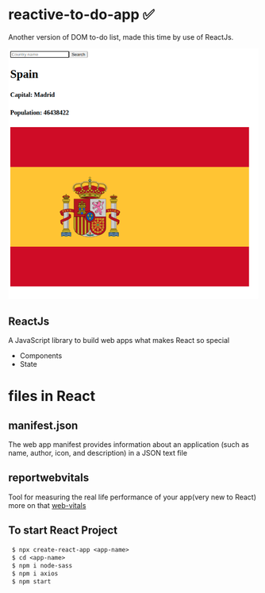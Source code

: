 # reactive-to-do-app :white_check_mark:

Another version of DOM to-do list, made this time by use of ReactJs.

![Preview](./src/components/images/flag.png)

## ReactJs

A JavaScript library to build web apps
what makes React so special

- Components
- State

# files in React

## manifest.json

The web app manifest provides information about an application (such as name, author, icon, and description) in a JSON text file

## reportwebvitals

Tool for measuring the real life performance of your app(very new to React)
more on that [web-vitals](https://www.npmjs.com/package/web-vitals)

## To start React Project

```
 $ npx create-react-app <app-name>
 $ cd <app-name>
 $ npm i node-sass
 $ npm i axios
 $ npm start
```
